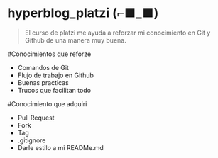 # hyperblog_platzi (⌐■_■)
>El curso de platzi me ayuda a reforzar mi conocimiento en Git y Github de una manera muy buena.

#Conocimientos que reforze
* Comandos de Git
* Flujo de trabajo en Github
* Buenas practicas
* Trucos que facilitan todo

#Conocimiento que adquiri
* Pull Request
* Fork
* Tag
* .gitignore
* Darle estilo a mi READMe.md
